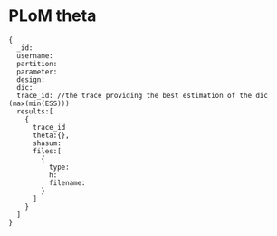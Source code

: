 PLoM theta
==========

    {
      _id:
      username:
      partition:
      parameter:
      design:
      dic:
      trace_id: //the trace providing the best estimation of the dic (max(min(ESS)))
      results:[
        {
          trace_id
          theta:{},
          shasum:
          files:[
            {
              type:
              h:
              filename:
            }
          ]
        }
      ]
    }



